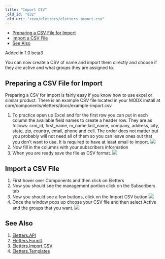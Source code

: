 ```yaml
---
title: "Import CSV"
_old_id: "832"
_old_uri: "revo/eletters/eletters.import-csv"
---
```


- [Preparing a CSV File for Import](#Eletters.ImportCSV-PreparingaCSVFileforImport)
- [Import a CSV File](#Eletters.ImportCSV-ImportaCSVFile)
- [See Also](#Eletters.ImportCSV-SeeAlso)



Added in 1.0 beta3

You can now create a CSV of name and import them directly and choose if they are active and what groups they are assigned to.

## Preparing a CSV File for Import

Preparing a CSV for import is fairly easy if you know how to use excel or similar product. There is an example CSV file located in your MODX install at core/components/eletters/docs/example-import.csv

1. To practice open up Excel and for the first row you can put in each column the available field names to create a header row. They are as follows: crm\_id, first\_name, m\_name,last\_name, company, address, city, state, zip, country, email, phone and cell. The order does not matter but you probably will not need all of them so you can leave ones out that you don't want to use. It is required to have at least email to import. 
  ![](/download/attachments/41484477/Header-row.png?version=1&modificationDate=1348779995000)
2. Now fill in the columns with your subscribers information
3. When you are ready save the file as CSV format. 
  ![](/download/attachments/41484477/Save-As-CSV.png?version=1&modificationDate=1348779995000)

## Import a CSV File

1. First hover over Components and then click on Eletters
2. Now you should see the management portion click on the Subscribers tab
3. Now you should see a few buttons, click on the Import CSV button 
  ![](/download/attachments/41484477/Import-button.png?version=1&modificationDate=1348779995000)
4. Once the window pops up choose your CSV file and then select Active and the groups that you want. 
  ![](/download/attachments/41484477/import-window.png?version=1&modificationDate=1348779995000)

## See Also

1. [Eletters.API](/extras/revo/eletters/eletters.api)
2. [Eletters.FormIt](/extras/revo/eletters/eletters.formit)
3. [Eletters.Import CSV](/extras/revo/eletters/eletters.import-csv)
4. [Eletters.Templates](/extras/revo/eletters/eletters.templates)